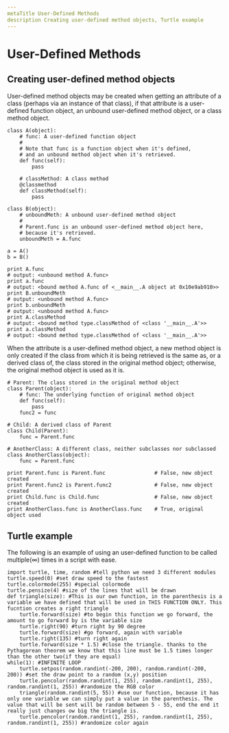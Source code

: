 ```yaml
---
metaTitle User-Defined Methods
description Creating user-defined method objects, Turtle example
---
```


# User-Defined Methods




## Creating user-defined method objects


User-defined method objects may be created when getting an attribute of a class (perhaps via an instance of that class), if that attribute is a user-defined function object, an unbound user-defined method object, or a class method object.

```
class A(object):
    # func: A user-defined function object
    #
    # Note that func is a function object when it's defined,
    # and an unbound method object when it's retrieved.
    def func(self): 
        pass

    # classMethod: A class method
    @classmethod
    def classMethod(self):
        pass

class B(object):
    # unboundMeth: A unbound user-defined method object
    #
    # Parent.func is an unbound user-defined method object here,
    # because it's retrieved.
    unboundMeth = A.func

a = A()
b = B()

print A.func
# output: <unbound method A.func>
print a.func
# output: <bound method A.func of <__main__.A object at 0x10e9ab910>>
print B.unboundMeth
# output: <unbound method A.func>
print b.unboundMeth
# output: <unbound method A.func>
print A.classMethod
# output: <bound method type.classMethod of <class '__main__.A'>>
print a.classMethod
# output: <bound method type.classMethod of <class '__main__.A'>>

```

When the attribute is a user-defined method object, a new method object is only created if the class from which it is being retrieved is the same as, or a derived class of, the class stored in the original method object; otherwise, the original method object is used as it is.

```
# Parent: The class stored in the original method object
class Parent(object):
    # func: The underlying function of original method object
    def func(self): 
        pass
    func2 = func

# Child: A derived class of Parent
class Child(Parent):
    func = Parent.func

# AnotherClass: A different class, neither subclasses nor subclassed
class AnotherClass(object):
    func = Parent.func
    
print Parent.func is Parent.func                # False, new object created
print Parent.func2 is Parent.func2              # False, new object created
print Child.func is Child.func                  # False, new object created
print AnotherClass.func is AnotherClass.func    # True, original object used

```



## Turtle example


The following is an example of using an user-defined function to be called multiple(∞) times in a script with ease.

```
import turtle, time, random #tell python we need 3 different modules
turtle.speed(0) #set draw speed to the fastest 
turtle.colormode(255) #special colormode
turtle.pensize(4) #size of the lines that will be drawn
def triangle(size): #This is our own function, in the parenthesis is a variable we have defined that will be used in THIS FUNCTION ONLY. This fucntion creates a right triangle
    turtle.forward(size) #to begin this function we go forward, the amount to go forward by is the variable size
    turtle.right(90) #turn right by 90 degree
    turtle.forward(size) #go forward, again with variable
    turtle.right(135) #turn right again
    turtle.forward(size * 1.5) #close the triangle. thanks to the Pythagorean theorem we know that this line must be 1.5 times longer than the other two(if they are equal)
while(1): #INFINITE LOOP
    turtle.setpos(random.randint(-200, 200), random.randint(-200, 200)) #set the draw point to a random (x,y) position
    turtle.pencolor(random.randint(1, 255), random.randint(1, 255), random.randint(1, 255)) #randomize the RGB color
    triangle(random.randint(5, 55)) #use our function, because it has only one variable we can simply put a value in the parenthesis. The value that will be sent will be random between 5 - 55, end the end it really just changes ow big the triangle is.
    turtle.pencolor(random.randint(1, 255), random.randint(1, 255), random.randint(1, 255)) #randomize color again

```

